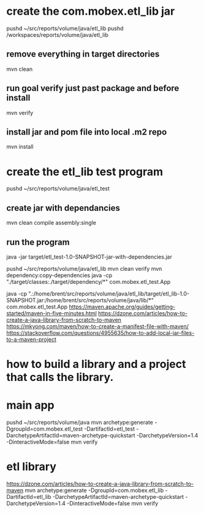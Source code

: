 # create the com.mobex.etl_lib jar
pushd ~/src/reports/volume/java/etl_lib
pushd /workspaces/reports/volume/java/etl_lib
## remove everything in target directories
mvn clean
## run goal verify just past package and before install
mvn verify
## install jar and pom file into local .m2 repo
mvn install

# create the etl_lib test program
pushd ~/src/reports/volume/java/etl_test
<!-- https://stackoverflow.com/questions/574594/how-can-i-create-an-executable-runnable-jar-with-dependencies-using-maven -->
## create jar with dependancies
mvn clean compile assembly:single
## run the program
java -jar target/etl_test-1.0-SNAPSHOT-jar-with-dependencies.jar

pushd ~/src/reports/volume/java/etl_lib
mvn clean verify
mvn dependency:copy-dependencies
java -cp "./target/classes:./target/dependency/*" com.mobex.etl_test.App


java -cp ".:/home/brent/src/reports/volume/java/etl_lib/target/etl_lib-1.0-SNAPSHOT.jar:/home/brent/src/reports/volume/java/lib/*" com.mobex.etl_test.App
https://maven.apache.org/guides/getting-started/maven-in-five-minutes.html
https://dzone.com/articles/how-to-create-a-java-library-from-scratch-to-maven
https://mkyong.com/maven/how-to-create-a-manifest-file-with-maven/
https://stackoverflow.com/questions/4955635/how-to-add-local-jar-files-to-a-maven-project
# how to build a library and a project that calls the library.
# main app
pushd ~/src/reports/volume/java
mvn archetype:generate -DgroupId=com.mobex.etl_test -DartifactId=etl_test -DarchetypeArtifactId=maven-archetype-quickstart -DarchetypeVersion=1.4 -DinteractiveMode=false
mvn verify
# etl library
https://dzone.com/articles/how-to-create-a-java-library-from-scratch-to-maven
mvn archetype:generate -DgroupId=com.mobex.etl_lib -DartifactId=etl_lib -DarchetypeArtifactId=maven-archetype-quickstart -DarchetypeVersion=1.4 -DinteractiveMode=false
mvn verify
